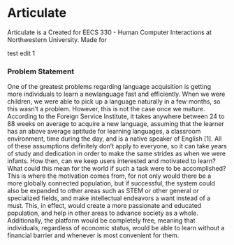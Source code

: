 # Articulate
Articulate is a
Created for EECS 330 - Human Computer Interactions at Northwestern University.
Made for

test edit 1
### Problem Statement

One of the greatest problems regarding language acquisition is getting more individuals to learn a newlanguage fast and efficiently. When we were children, we were able to pick up a language naturally in a few months, so this wasn’t a problem. However, this is not the case
once we mature. According to the Foreign Service Institute, it takes anywhere between 24 to 88 weeks on average to acquire a new language, assuming that the learner has an above average aptitude for learning languages, a classroom environment, time during the day, and is a native speaker of English [1]. All of these assumptions definitely don’t apply to everyone, so it can take years of study and dedication in order to make the same strides as when we were infants. How then, can we keep users interested and motivated to learn? What could this mean for the world if such a task were to be accomplished? This is where the motivation comes from, for not only would there be a more globally connected population, but if successful, the system could also be expanded to other areas such as STEM or other general or specialized fields, and make intellectual endeavors a want instead of a must. This, in effect, would create a more passionate and educated population, and help in other areas to advance society as a whole. Additionally, the platform would be completely free, meaning that individuals, regardless of economic status, would be able to learn without a financial barrier and whenever is most convenient for them.
